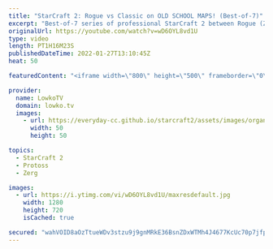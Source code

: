 ```yaml
---
title: "StarCraft 2: Rogue vs Classic on OLD SCHOOL MAPS! (Best-of-7)"
excerpt: "Best-of-7 series of professional StarCraft 2 between Rogue (Zerg) and Classic (Protoss). This series is the Grand Finals of the OlimoLeague Invitational 9, and all games take place on old maps that were mostly played in Wings of Liberty and Heart of the Swarm. The map pool for this even is: Daybreak,"
originalUrl: https://youtube.com/watch?v=wD6OYL8vd1U
type: video
length: PT1H16M23S
publishedDateTime: 2022-01-27T13:10:45Z
heat: 50

featuredContent: "<iframe width=\"800\" height=\"500\" frameborder=\"0\" src=\"https://www.youtube.com/embed/wD6OYL8vd1U\" allow=\"accelerometer; autoplay; encrypted-media; gyroscope; picture-in-picture\" allowfullscreen></iframe>"

provider:
  name: LowkoTV
  domain: lowko.tv
  images:
    - url: https://everyday-cc.github.io/starcraft2/assets/images/organizations/lowko.tv-50x50.jpg
      width: 50
      height: 50

topics:
  - StarCraft 2
  - Protoss
  - Zerg

images:
  - url: https://i.ytimg.com/vi/wD6OYL8vd1U/maxresdefault.jpg
    width: 1280
    height: 720
    isCached: true

secured: "wahVOID8aOzTtueWDv3stzu9j9gnMRkE36BsnZDxWTMh4J4677KcUc70p7jfpPG6xEhtNc8xQwl/hSq7h5OV2YFpPjUen09XrrWUK4Aw/BMh4SU4OXYpu9KQzG8Gj4BudOQMI1xx7nBp/K9vFFCY59gh8SdI1qBtIAwsM6UYxuK8CDkwlxES18C/16JMC4pVeuoPFhRLduoyV4sIUhLM83w4sMS798CuDXd8nCQXfS2HO4FdcAovsStnHBzBmPEL9bAvHnFLpSaqaNdptq90Wrt0b68KeBBC/jEE9RTPksJxoIO9a0xDIpdPt7ZlWyKFYaIrn2CvIdVKy1vesShICYeVvvHisXqjiOJRr5ss2xrwqW1MnJ/oxr78qqt+3maiLuX0Ixo2ExGVyBFjVab3ll5VB8BSu7iPz6LFHG2Xfzs=;LI+exCXURG/DkoEd/n1TEg=="
---
```


